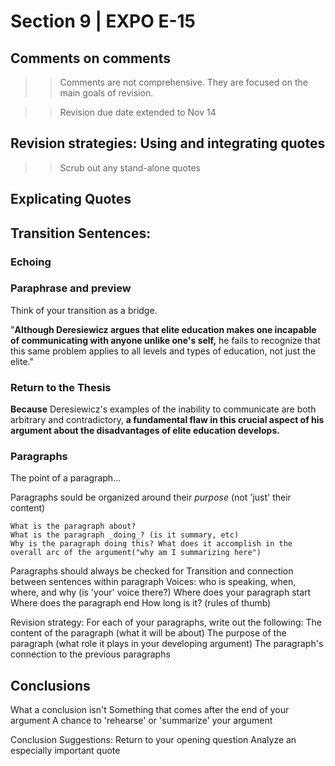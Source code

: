 # Section 9 | EXPO E-15

## Comments on comments

>>Comments are not comprehensive. They are focused on the main goals of revision.

>>Revision due date extended to Nov 14

## Revision strategies: Using and integrating quotes

>>Scrub out any stand-alone quotes
>>

## Explicating Quotes

## Transition Sentences: 

### Echoing

### Paraphrase and preview

Think of your transition as a bridge.

"__Although Deresiewicz argues that elite education makes one incapable of communicating with anyone unlike one's self,__ he fails to recognize that this same problem applies to all levels and types of education, not just the elite."


### Return to the Thesis

__Because__ Deresiewicz's examples of the inability to communicate are both arbitrary and contradictory, __a fundamental flaw in this crucial aspect of his argument about the disadvantages of elite education develops.__

### Paragraphs

The point of a paragraph...

Paragraphs sould be organized around their _purpose_ (not 'just' their content)

	What is the paragraph about?
	What is the paragraph _doing_? (is it summary, etc)
	Why is the paragraph doing this? What does it accomplish in the overall arc of the argument("why am I summarizing here")

Paragraphs should always be checked for
	Transition and connection between sentences within paragraph
	Voices: who is speaking, when, where, and why (is 'your' voice there?)
	Where does your paragraph start
	Where does the paragraph end
	How long is it? (rules of thumb)

Revision strategy:
	For each of your paragraphs, write out the following:
		The content of the paragraph (what it will be about)
		The purpose of the paragraph (what role it plays in your developing argument)
		The paragraph's connection to the previous paragraphs

## Conclusions

What a conclusion isn't
	Something that comes after the end of your argument
	A chance to 'rehearse' or 'summarize' your argument

Conclusion Suggestions:
	Return to your opening question
	Analyze an especially important quote